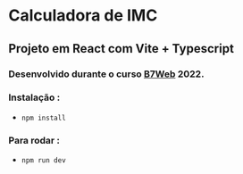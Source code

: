 # Calculadora de IMC
## Projeto em React com Vite + Typescript 
### Desenvolvido durante o curso [B7Web](https://alunos.b7web.com.br) 2022.

### Instalação :
- `npm install`

### Para rodar :
- `npm run dev`